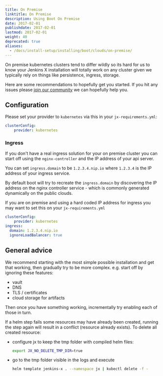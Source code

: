 ```yaml
---
title: On Premise
linktitle: On Premise
description: Using Boot On Premise
date: 2017-02-01
publishdate: 2017-02-01
lastmod: 2017-02-01
weight: 40
deprecated: true
aliases:
  - /docs/install-setup/installing/boot/clouds/on-premise/
---
```


On premise kubernetes clusters tend to differ wildly so its hard for us to know your Jenkins X installation will totally work on any cluster given we typically rely on things like persistence, ingress, storage.

Here are some recommendations to hopefully get you started. If you hit any issues please [join our community](/community/) we can hopefully help you.

## Configuration

Please set your provider to `kubernetes` via this in your `jx-requirements.yml`:

```yaml
clusterConfig:
    provider: kubernetes
```

### Ingress

If you don't have a real ingress solution for your on premise cluster you can start off using the `nginx-controller` and the IP address of your api server.

You can set `ingress.domain` to be `1.2.3.4.nip.io` where `1.2.3.4` is the IP address of your ingress service.

By default boot will try to recreate the `ingress.domain` by discovering the IP address on the nginx controller service - which is commonly generated dynamically on the public clouds.

If you are on premise and using a hard coded IP address for ingress you may want to set this on your `jx-requirements.yml`

```yaml
clusterConfig:
    provider: kubernetes
ingress:
  domain: 1.2.3.4.nip.io
  ignoreLoadBalancer: true
```

## General advice

We recommend starting with the most simple possible installation and get that working, then gradually try to be more complex. e.g. start off by ignoring these features:

* vault
* DNS
* TLS / certificates
* cloud storage for artifacts

Then once you have something working, incrementally try enabling each of those in turn.

If a helm step fails some resources may have already been created, running the step again will result in a conflict (resource already exists). To delete all created resource:

* configure jx to keep the tmp folder with compiled helm files:

    ```sh
    export JX_NO_DELETE_TMP_DIR=true
   ```

* go to the tmp folder visible in the logs and execute

    ```sh
    helm template jenkins-x . --namespace jx | kubectl delete -f -
    ```
